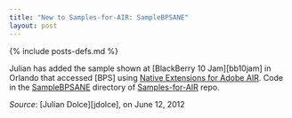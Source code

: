 ```yaml
---
title: "New to Samples-for-AIR: SampleBPSANE"
layout: post
---
```

{% include posts-defs.md %}

Julian has added the sample shown at [BlackBerry 10 Jam][bb10jam] in Orlando that accessed
[BPS] using [Native Extensions for Adobe AIR](http://www.adobe.com/devnet/air/native-extensions-for-air.html).
Code in the [SampleBPSANE](https://github.com/blackberry/Samples-for-AIR/tree/master/SampleBPSANE) directory of
[Samples-for-AIR](http://github.com/blackberry/Samples-for-AIR) repo.

_Source_: [Julian Dolce][jdolce], on June 12, 2012
